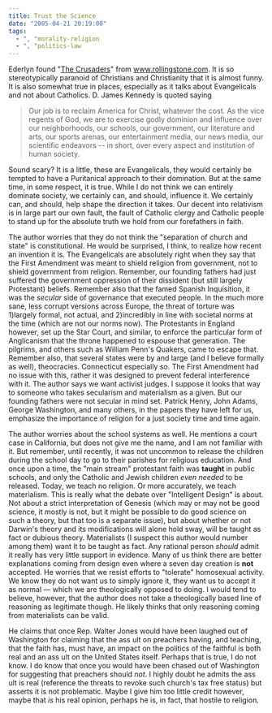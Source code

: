 ```yaml
---
title: Trust the Science
date: "2005-04-21 20:19:00"
tags:
  - ", "morality-religion
  - ", "politics-law
---
```

<p> Ederlyn found "<a href="http://www.rollingstone.com/politics/story/_/id/7235393?pageid=rs.Home&pageregion=single7&rnd=1114024209515&has-player=false">The Crusaders</a>" from <a href="http://www.rollingstone.com">www.rollingstone.com</a>.  It is so stereotypically paranoid of Christians and Christianity that it is almost funny.  It is also somewhat true in places, especially as it talks about Evangelicals and not about Catholics.  D. James Kennedy is quoted saying</p>

<blockquote>Our job is to reclaim America for Christ, whatever the cost.  As the vice regents of God, we are to exercise godly dominion and influence over our neighborhoods, our schools, our government, our literature and arts, our sports arenas, our entertainment media, our news media, our scientific endeavors -- in short, over every aspect and institution of human society.</blockquote>

<p>Sound scary?  It is a little, these are Evangelicals, they would certainly be tempted to have a Puritanical approach to their domination.  But at the same time, in some respect, it is true.  While I do not think we can entirely dominate society, we certainly can, and should, influence it.  We certainly can, and should, help shape the direction it takes.  Our decent into relativism is in large part our own fault, the fault of Catholic clergy and Catholic people to stand up for the absolute truth we hold from our forefathers in faith.</p>

The author worries that they do not think the "separation of church and state" is constitutional.  He would be surprised, I think, to realize how recent an invention it is.  The Evangelicals are absolutely right when they say that the First Amendment was meant to shield religion from government, not to shield government from religion.  Remember, our founding fathers had just suffered the government oppression of their dissident (but still largely Protestant) beliefs.  Remember also that the famed Spanish Inquisition, it was the <em>secular</em> side of governance that executed people.  In the much more sane, less corrupt versions across Europe, the threat of torture was 1)largely formal, not actual, and 2)incredibly in line with societal norms at the time (which are not our norms now).  The Protestants in England however, set up the Star Court, and similar, to enforce the particular form of Anglicanism that the throne happened to espouse that generation.  The pilgrims, and others such as William Penn's Quakers, came to escape that.  Remember also, that several states were by and large (and I believe formally as well), theocracies.  Connecticut especially so.  The First Amendment had no issue with this, rather it was designed to prevent federal interference with it.  The author says we want activist judges.  I suppose it looks that way to someone who takes secularism and materialism as a given.  But our founding fathers were not secular in mind set.  Patrick Henry, John Adams, George Washington, and many others, in the papers they have left for us, emphasize the importance of religion for a just society time and time again.

<p>The author worries about the school systems as well.  He mentions a court case in California, but does not  give me the name, and I am not familiar with it.  But remember, until recently, it was not uncommon to release the children during the school day to go to their parishes for religious education.  And once upon a time, the "main stream" protestant faith was <strong>taught</strong> in public schools, and only the Catholic and Jewish children <em>even needed</em> to be released.  Today, we teach no religion.  Or more accurately, we teach materialism.  This is really what the debate over "Intelligent Design" is about.  Not about a strict interpretation of Genesis (which may or may not be good science, it mostly is not, but it might be possible to do good science on such a theory, but that too is a separate issue), but about whether or not Darwin's theory and its modifications will alone hold sway, will be taught as fact or dubious theory.  Materialists (I suspect this author would number among them) want it to be taught as fact.  Any rational person <em>should</em> admit it really has very little support in evidence.  Many of us think there are better explanations coming from design even where a seven day creation is <strong>not</strong> accepted.  He worries that we resist efforts to "tolerate" homosexual activity.  We know they do not want us to simply ignore it, they want us to accept it as normal &mdash; which we are theologically opposed to doing.  I would tend to believe, however, that the author does not take a theologically based line of reasoning as legitimate though.  He likely thinks that only reasoning coming from materialists can be valid.</p>

<p>He claims that once Rep. Walter Jones would have been laughed out of Washington for claiming that the ass ult on preachers having, and teaching, that the faith has, must have, an impact on the politics of the faithful is both real and an ass ult on the United States itself.  Perhaps that is true, I do not know.  I do know that once you would have been chased out of Washington for suggesting that preachers should <em>not</em>.  I highly doubt he admits the ass ult is real (reference the threats to revoke such church's tax free status) but asserts it is not problematic.  Maybe I give him too little credit however, maybe that <em>is</em> his real opinion, perhaps he is, in fact, that hostile to religion.</p>

